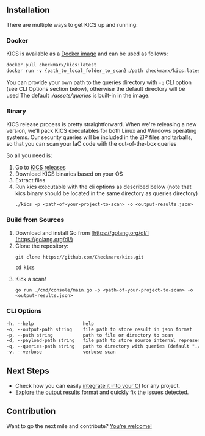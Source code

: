## Installation

There are multiple ways to get KICS up and running:


### Docker

KICS is available as a [Docker image](https://hub.docker.com/r/checkmarx/kics) and can be used as follows:  

```txt
docker pull checkmarx/kics:latest  
docker run -v {​​​​path_to_local_folder_to_scan}​​​​:/path checkmarx/kics:latest -p "/path" -o "/path/results.json"
```  

You can provide your own path to the queries directory with `-q` CLI option (see CLI Options section below), otherwise the default directory will be used The default *./assets/queries* is built-in in the image.

### Binary

KICS release process is pretty straightforward.
When we're releasing a new version, we'll pack KICS executables for both Linux and Windows operating systems.
Our security queries will be included in the ZIP files and tarballs, so that you can scan your IaC code with the out-of-the-box queries

So all you need is:

1. Go to [KICS releases](https://github.com/Checkmarx/kics/releases/latest)
1. Download KICS binaries based on your OS
1. Extract files
1. Run kics executable with the cli options as described below (note that kics binary should be located in the same directory as queries directory)  
   ```
   ./kics -p <path-of-your-project-to-scan> -o <output-results.json>
   ```

### Build from Sources

1. Download and install Go from [https://golang.org/dl/](https://golang.org/dl/)  
1. Clone the repository:  
   ```
   git clone https://github.com/Checkmarx/kics.git
   ```  
   ```
   cd kics
   ```
1. Kick a scan!  
   ```
   go run ./cmd/console/main.go -p <path-of-your-project-to-scan> -o <output-results.json>
   ```


### CLI Options

```txt
-h, --help                  help
-o, --output-path string    file path to store result in json format
-p, --path string           path to file or directory to scan
-d, --payload-path string   file path to store source internal representation in JSON format
-q, --queries-path string   path to directory with queries (default "./assets/queries")
-v, --verbose               verbose scan
```

## Next Steps

- Check how you can easily [integrate it into your CI](integrations.md) for any project.
- [Explore the output results format](results.md) and quickly fix the issues detected.


## Contribution

Want to go the next mile and contribute? [You're welcome!](CONTRIBUTING.md)
